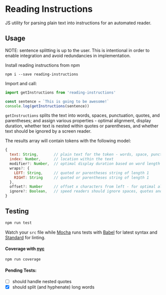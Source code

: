 # Reading Instructions

JS utility for parsing plain text into instructions for an automated reader.

## Usage

NOTE: sentence splitting is up to the user. This is intentional in order to enable integration and avoid redundancies in implementation.

Install reading instructions from npm

```shell
npm i --save reading-instructions
```

Import and call:

```javascript
import getInstructions from 'reading-instructions'

const sentence = `This is going to be awesome!`
console.log(getInstructions(sentence))
```

`getInstructions` splits the text into words, spaces, punctuation, quotes, and parentheses; and assign various properties - optimal alignment, display duration, whether text is nested within quotes or parentheses, and whether text should be ignored by a screen reader.

The results array will contain tokens with the following model:

```javascript
{
  text: String,       // plain text for the token - words, space, punctuation, quote, etc.
  index: Number,      // location within the text
  modifier?: Number,  // optimal display duration based on word length and position
  wraps?: {
    LEFT: String,     // quoted or parentheses string of length 1
    RIGHT: String     // quoted or parentheses string of length 1
  },
  offset?: Number     // offset x characters from left - for optimal alignment
  ignore?: Boolean,   // speed readers should ignore spaces, quotes and parens
}
```

## Testing

```bash
npm run test
```

Watch your `src` file while [Mocha](https://github.com/mochajs/mocha) runs tests with [Babel](https://github.com/babel/babel) for latest syntax and [Standard](https://github.com/feross/standard) for linting.

#### Coverage with [nyc](https://github.com/istanbuljs/nyc)

```bash
npm run coverage
```

#### Pending Tests:

- [ ] should handle nested quotes
- [x] should split (and hyphenate) long words

